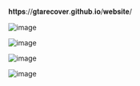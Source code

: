 𝐡𝐭𝐭𝐩𝐬://𝐠𝐭𝐚𝐫𝐞𝐜𝐨𝐯𝐞𝐫.𝐠𝐢𝐭𝐡𝐮𝐛.𝐢𝐨/𝐰𝐞𝐛𝐬𝐢𝐭𝐞/

![image](https://github.com/gtarecover/website/assets/141908809/a5c22c7f-e0b0-4ea1-98c6-2ac716ef125b)

![image](https://github.com/gtarecover/website/assets/141908809/eb0a1071-bc0d-41cc-aecb-8ae221261334)



 
![image](https://github.com/gtarecover/website/assets/141908809/11593c9c-e8d8-4b00-a430-1752c57676a6)


![image](https://github.com/gtarecover/website/assets/141908809/27a8be44-9d95-45c1-8404-3d39ffde9d50)

